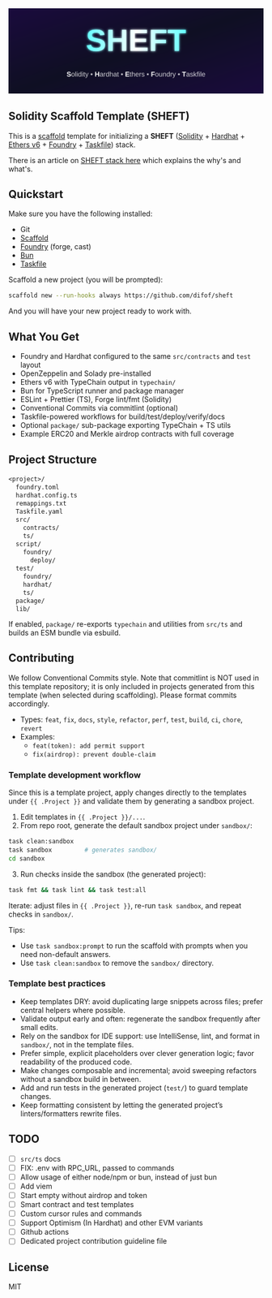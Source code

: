 <div align="center">
  <img src="./assets/header.svg" alt="SHEFT - Solidity + Hardhat + Ethers + Foundry + Taskfile" />
</div>

## Solidity Scaffold Template (SHEFT)

This is a [scaffold](https://hay-kot.github.io/scaffold/introduction/quick-start.html) template for initializing a **SHEFT** ([Solidity](https://docs.soliditylang.org/en/v0.8.30/) + [Hardhat](https://hardhat.org/hardhat-runner/docs/getting-started) + [Ethers v6](https://docs.ethers.org/v6/) + [Foundry](https://getfoundry.sh/introduction/installation) + [Taskfile](https://taskfile.dev/)) stack.

There is an article on [SHEFT stack here](https://difof.medium.com/) which explains the why's and what's.

## Quickstart

Make sure you have the following installed:

- Git
- [Scaffold](https://hay-kot.github.io/scaffold/introduction/quick-start.html)
- [Foundry](https://getfoundry.sh/introduction/installation) (forge, cast)
- [Bun](https://bun.com/docs/installation)
- [Taskfile](https://taskfile.dev/installation/)

Scaffold a new project (you will be prompted):

```sh
scaffold new --run-hooks always https://github.com/difof/sheft
```

And you will have your new project ready to work with.

## What You Get

- Foundry and Hardhat configured to the same `src/contracts` and `test` layout
- OpenZeppelin and Solady pre-installed
- Ethers v6 with TypeChain output in `typechain/`
- Bun for TypeScript runner and package manager
- ESLint + Prettier (TS), Forge lint/fmt (Solidity)
- Conventional Commits via commitlint (optional)
- Taskfile-powered workflows for build/test/deploy/verify/docs
- Optional `package/` sub-package exporting TypeChain + TS utils
- Example ERC20 and Merkle airdrop contracts with full coverage

## Project Structure

```text
<project>/
  foundry.toml
  hardhat.config.ts
  remappings.txt
  Taskfile.yaml
  src/
    contracts/
    ts/
  script/
    foundry/
      deploy/
  test/
    foundry/
    hardhat/
    ts/
  package/
  lib/
```

If enabled, `package/` re-exports `typechain` and utilities from `src/ts` and builds an ESM bundle via esbuild.

## Contributing

We follow Conventional Commits style. Note that commitlint is NOT used in this template repository; it is only included in projects generated from this template (when selected during scaffolding). Please format commits accordingly.

- Types: `feat`, `fix`, `docs`, `style`, `refactor`, `perf`, `test`, `build`, `ci`, `chore`, `revert`
- Examples:
  - `feat(token): add permit support`
  - `fix(airdrop): prevent double-claim`

### Template development workflow

Since this is a template project, apply changes directly to the templates under `{{ .Project }}` and validate them by generating a sandbox project.

1) Edit templates in `{{ .Project }}/...`.
2) From repo root, generate the default sandbox project under `sandbox/`:

```sh
task clean:sandbox   
task sandbox         # generates sandbox/
cd sandbox
```

3) Run checks inside the sandbox (the generated project):

```sh
task fmt && task lint && task test:all
```

Iterate: adjust files in `{{ .Project }}`, re-run `task sandbox`, and repeat checks in `sandbox/`.

Tips:
- Use `task sandbox:prompt` to run the scaffold with prompts when you need non-default answers.
- Use `task clean:sandbox` to remove the `sandbox/` directory.

### Template best practices

- Keep templates DRY: avoid duplicating large snippets across files; prefer central helpers where possible.
- Validate output early and often: regenerate the sandbox frequently after small edits.
- Rely on the sandbox for IDE support: use IntelliSense, lint, and format in `sandbox/`, not in the template files.
- Prefer simple, explicit placeholders over clever generation logic; favor readability of the produced code.
- Make changes composable and incremental; avoid sweeping refactors without a sandbox build in between.
- Add and run tests in the generated project (`test/`) to guard template changes.
- Keep formatting consistent by letting the generated project’s linters/formatters rewrite files.

## TODO

- [ ] `src/ts` docs
- [ ] FIX: .env with RPC_URL, passed to commands
- [ ] Allow usage of either node/npm or bun, instead of just bun
- [ ] Add viem
- [ ] Start empty without airdrop and token
- [ ] Smart contract and test templates
- [ ] Custom cursor rules and commands
- [ ] Support Optimism (In Hardhat) and other EVM variants
- [ ] Github actions
- [ ] Dedicated project contribution guideline file

## License 

MIT